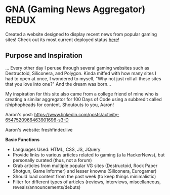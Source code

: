 # GNA (Gaming News Aggregator) REDUX
Created a website designed to display recent news from popular gaming sites! Check out its most current deployed status [here](https://andlas98.github.io/GNA_Redux/)!

## Purpose and Inspiration
... Every other day I peruse through several gaming websites such as Destructoid, Siliconera, and Polygon. Kinda miffed with how many sites I had to open at once, I wondered to myself, "Why not just roll all these sites that you love into one?" And the dream was born...

My inspiration for this site also came from a college friend of mine who is creating a similar aggregator for 100 Days of Code using a subbredit called r/hiphopheads for content. Shoutouts to you, Aaron!

Aaron's post: https://www.linkedin.com/posts/activity-6547520966463901696-s3-D

Aaron's website: freshfinder.live

**Basic Functions**
* Languages Used: HTML, CSS, JS, JQuery
* Provide links to various articles related to gaming (a la HackerNews), but personally curated (thus, not a forum)
* Grab articles from multiple popular VG sites (Destructoid, Rock Paper Shotgun, Game Informer) and lesser knowns (Siliconera, Eurogamer)
* Should load content from the past week (to keep things minimalistic)
* Filter for different types of articles (reviews, interviews, miscellaneous, reveals/announcements/debuts)